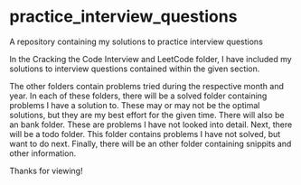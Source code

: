 # practice_interview_questions
A repository containing my solutions to practice interview questions

In the Cracking the Code Interview and LeetCode folder, I have included my solutions to interview questions contained within the given section. 

The other folders contain problems tried during the respective month and year. In each of these folders,
there will be a solved folder containing problems I have a solution to. These may or may not be the optimal solutions,
but they are my best effort for the given time. There will also be an bank folder. These are problems I have not looked into detail. Next, there will be a todo folder. This folder contains problems I have not solved, but want to do next. Finally, there will be an other folder containing snippits and other information. 

Thanks for viewing!
